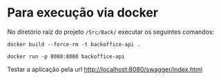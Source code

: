 # Para execução via docker

No diretório raiz do projeto `/Src/Back/` executar os seguintes comandos:

`docker build --force-rm -t backoffice-api .`

`docker run -p 8080:8080 backoffice-api`

Testar a aplicação pela url [http://localhost:8080/swagger/index.html](http://localhost:8080/swagger/index.html)
